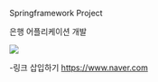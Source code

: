 Springframework Project

은행 어플리케이션 개발

<img src="https://img.shields.io/badge/react-20232a.svg?style=for-the-badge&logo=react&logoColor=61DAFB" />

-링크 삽입하기
<https://www.naver.com>


